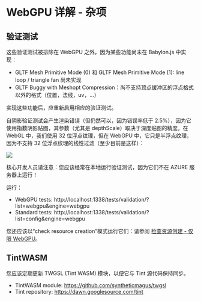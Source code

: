 # WebGPU 详解 - 杂项

## 验证测试

这些验证测试被排除在 WebGPU 之外，因为某些功能尚未在 Babylon.js 中实现：

* GLTF Mesh Primitive Mode (0) 和 GLTF Mesh Primitive Mode (1): line loop / triangle fan 尚未实现
* GLTF Buggy with Meshopt Compression：尚不支持顶点缓冲区的浮点格式以外的格式（位置，法线，uv，...）

实现这些功能后，应重新启用相应的验证测试。

自阴影验证测试会产生渲染错误（但仍然可以，因为错误率低于 2.5%），因为它使用指数阴影贴图，其参数（尤其是 depthScale）取决于深度贴图的精度。在 WebGL 中，我们使用 32 位浮点纹理，但在 WebGPU 中，它只是半浮点纹理，因为不支持 32 位浮点纹理的线性过滤（至少目前是这样）：

![](https://doc.babylonjs.com/img/extensions/webgpu/webgpuValidationTestSelfShadowing.jpg)

核心开发人员请注意：您应该经常在本地运行验证测试，因为它们不在 AZURE 服务器上运行！

运行：

* WebGPU tests: http://localhost:1338/tests/validation/?list=webgpu&engine=webgpu
* Standard tests: http://localhost:1338/tests/validation/?list=config&engine=webgpu

您还应该以“check resource creation”模式运行它们：请参阅 [检查资源创建 - 仅限 WebGPU](https://doc.babylonjs.com/contribute/toBabylon/validationTests#check-resource-creation---webgpu-only)。

## TintWASM

您应该定期更新 TWGSL (Tint WASM) 模块，以便它与 Tint 源代码保持同步。

* TintWASM module: https://github.com/syntheticmagus/twgsl
* Tint repository: https://dawn.googlesource.com/tint